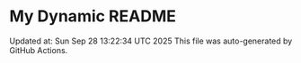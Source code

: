 # My Dynamic README
Updated at: Sun Sep 28 13:22:34 UTC 2025
This file was auto-generated by GitHub Actions.
